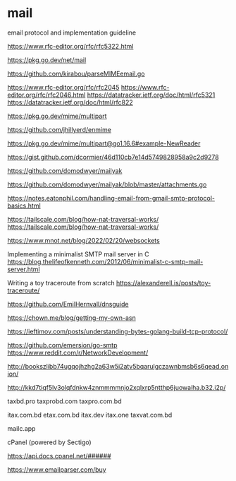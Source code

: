 # mail
email protocol and implementation guideline


https://www.rfc-editor.org/rfc/rfc5322.html

https://pkg.go.dev/net/mail

https://github.com/kirabou/parseMIMEemail.go

https://www.rfc-editor.org/rfc/rfc2045
https://www.rfc-editor.org/rfc/rfc2046.html
https://datatracker.ietf.org/doc/html/rfc5321
https://datatracker.ietf.org/doc/html/rfc822

https://pkg.go.dev/mime/multipart

https://github.com/jhillyerd/enmime

https://pkg.go.dev/mime/multipart@go1.16.6#example-NewReader


https://gist.github.com/dcormier/46d110cb7e14d5749828958a9c2d9278

https://github.com/domodwyer/mailyak

https://github.com/domodwyer/mailyak/blob/master/attachments.go

https://notes.eatonphil.com/handling-email-from-gmail-smtp-protocol-basics.html


https://tailscale.com/blog/how-nat-traversal-works/
https://tailscale.com/blog/how-nat-traversal-works/

https://www.mnot.net/blog/2022/02/20/websockets


Implementing a minimalist SMTP mail server in C
https://blog.thelifeofkenneth.com/2012/06/minimalist-c-smtp-mail-server.html


Writing a toy traceroute from scratch
https://alexanderell.is/posts/toy-traceroute/



https://github.com/EmilHernvall/dnsguide

https://chown.me/blog/getting-my-own-asn

https://ieftimov.com/posts/understanding-bytes-golang-build-tcp-protocol/

https://github.com/emersion/go-smtp
https://www.reddit.com/r/NetworkDevelopment/

http://bookszlibb74ugqojhzhg2a63w5i2atv5bqarulgczawnbmsb6s6qead.onion/

http://kkd7tiqf5lv3olqfdnkw4znmmmmnjo2xqlxrp5ntthp6juowaiha.b32.i2p/

taxbd.pro
taxprobd.com
taxpro.com.bd

itax.com.bd
etax.com.bd
itax.dev
itax.one
taxvat.com.bd

mailc.app

cPanel (powered by Sectigo)

https://api.docs.cpanel.net/######

https://www.emailparser.com/buy
